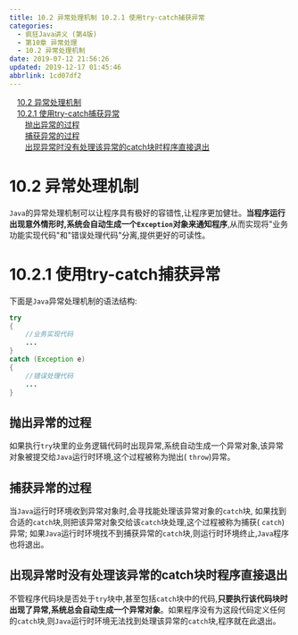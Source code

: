 ```yaml
---
title: 10.2 异常处理机制 10.2.1 使用try-catch捕获异常
categories: 
  - 疯狂Java讲义 (第4版)
  - 第10章 异常处理
  - 10.2 异常处理机制
date: 2019-07-12 21:56:26
updated: 2019-12-17 01:45:46
abbrlink: 1cd07df2
---
```

<div id='my_toc'><a href="/JavaReadingNotes/1cd07df2/#10.2-异常处理机制" class="header_1">10.2 异常处理机制</a><br><a href="/JavaReadingNotes/1cd07df2/#10.2.1-使用try-catch捕获异常" class="header_1">10.2.1 使用try-catch捕获异常</a><br><a href="/JavaReadingNotes/1cd07df2/#抛出异常的过程" class="header_2">抛出异常的过程</a><br><a href="/JavaReadingNotes/1cd07df2/#捕获异常的过程" class="header_2">捕获异常的过程</a><br><a href="/JavaReadingNotes/1cd07df2/#出现异常时没有处理该异常的catch块时程序直接退出" class="header_2">出现异常时没有处理该异常的catch块时程序直接退出</a><br></div>
<style>
    .header_1{
        margin-left: 1em;
    }
    .header_2{
        margin-left: 2em;
    }
    .header_3{
        margin-left: 3em;
    }
    .header_4{
        margin-left: 4em;
    }
    .header_5{
        margin-left: 5em;
    }
    .header_6{
        margin-left: 6em;
    }
</style>
<!--more-->
<script>if (navigator.platform.search('arm')==-1){document.getElementById('my_toc').style.display = 'none';}
var e,p = document.getElementsByTagName('p');while (p.length>0) {e = p[0];e.parentElement.removeChild(e);}
</script>

<!--end-->
# 10.2 异常处理机制 #
`Java`的异常处理机制可以让程序具有极好的容错性,让程序更加健壮。**当程序运行出现意外情形时,系统会自动生成一个`Exception`对象来通知程序**,从而实现将"业务功能实现代码"和"错误处理代码"分离,提供更好的可读性。
# 10.2.1 使用try-catch捕获异常 #
下面是`Java`异常处理机制的语法结构:
```java
try
{
    //业务实现代码
    ...
}
catch (Exception e)
{
    //错误处理代码
    ...
}
```
## 抛出异常的过程 ##
如果执行`try`块里的业务逻辑代码时出现异常,系统自动生成一个异常对象,该异常对象被提交给`Java`运行时环境,这个过程被称为抛出( `throw`)异常。
## 捕获异常的过程 ##
当`Java`运行时环境收到异常对象时,会寻找能处理该异常对象的`catch`块,
如果找到合适的`catch`块,则把该异常对象交给该`catch`块处理,这个过程被称为捕获( `catch`)异常;
如果`Java`运行时环境找不到捕获异常的`catch`块,则运行时环境终止,`Java`程序也将退出。
## 出现异常时没有处理该异常的catch块时程序直接退出 ##
不管程序代码块是否处于`try`块中,甚至包括`catch`块中的代码,**只要执行该代码块时出现了异常,系统总会自动生成一个异常对象**。如果程序没有为这段代码定义任何的`catch`块,则`Java`运行时环境无法找到处理该异常的`catch`块,程序就在此退出。

